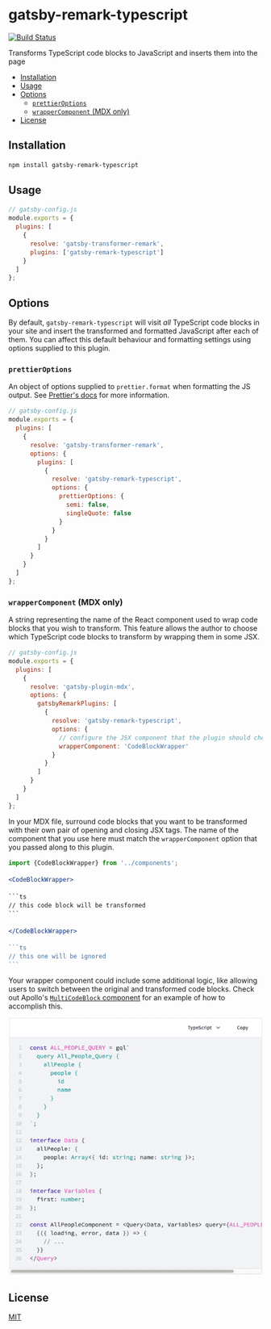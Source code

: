 # gatsby-remark-typescript

[![Build Status](https://github.com/trevorblades/gatsby-remark-typescript/workflows/Node%20CI/badge.svg)](https://github.com/trevorblades/gatsby-remark-typescript/actions)

Transforms TypeScript code blocks to JavaScript and inserts them into the page

- [Installation](#installation)
- [Usage](#usage)
- [Options](#options)
  - [`prettierOptions`](#prettieroptions)
  - [`wrapperComponent` (MDX only)](#wrappercomponent-mdx-only)
- [License](#license)

## Installation

```bash
npm install gatsby-remark-typescript
```

## Usage

```js
// gatsby-config.js
module.exports = {
  plugins: [
    {
      resolve: 'gatsby-transformer-remark',
      plugins: ['gatsby-remark-typescript']
    }
  ]
};
```

## Options

By default, `gatsby-remark-typescript` will visit *all* TypeScript code blocks in your site and insert the transformed and formatted JavaScript after each of them. You can affect this default behaviour and formatting settings using options supplied to this plugin.

### `prettierOptions`

An object of options supplied to `prettier.format` when formatting the JS output. See [Prettier's docs](https://prettier.io/docs/en/options) for more information.

```js
// gatsby-config.js
module.exports = {
  plugins: [
    {
      resolve: 'gatsby-transformer-remark',
      options: {
        plugins: [
          {
            resolve: 'gatsby-remark-typescript',
            options: {
              prettierOptions: {
                semi: false,
                singleQuote: false
              }
            }
          }
        ]
      }
    }
  ]
};
```

### `wrapperComponent` (MDX only)

A string representing the name of the React component used to wrap code blocks that you wish to transform. This feature allows the author to choose which TypeScript code blocks to transform by wrapping them in some JSX.

```js
// gatsby-config.js
module.exports = {
  plugins: [
    {
      resolve: 'gatsby-plugin-mdx',
      options: {
        gatsbyRemarkPlugins: [
          {
            resolve: 'gatsby-remark-typescript',
            options: {
              // configure the JSX component that the plugin should check for
              wrapperComponent: 'CodeBlockWrapper'
            }
          }
        ]
      }
    }
  ]
};
```

In your MDX file, surround code blocks that you want to be transformed with their own pair of opening and closing JSX tags. The name of the component that you use here must match the `wrapperComponent` option that you passed along to this plugin.

````jsx
import {CodeBlockWrapper} from '../components';

<CodeBlockWrapper>

```ts
// this code block will be transformed
```

</CodeBlockWrapper>

```ts
// this one will be ignored
```
````

Your wrapper component could include some additional logic, like allowing users to switch between the original and transformed code blocks. Check out Apollo's [`MultiCodeBlock` component](https://github.com/apollographql/gatsby-theme-apollo/blob/master/packages/gatsby-theme-apollo-docs/src/components/multi-code-block.js) for an example of how to accomplish this.

![Example wrapper component](./example.gif)

## License

[MIT](./LICENSE)
